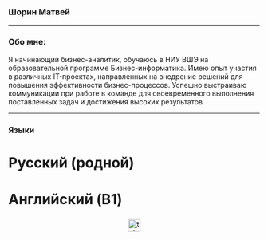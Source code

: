 ### Шорин Матвей


---

### Обо мне:

Я начинающий бизнес-аналитик, обучаюсь в НИУ ВШЭ на образовательной программе Бизнес-информатика. Имею опыт участия в различных IT-проектах, направленных на внедрение решений для повышения эффективности бизнес-процессов. Успешно выстраиваю коммуникации при работе в команде для своевременного выполнения поставленных задач и достижения высоких результатов.


---

### Языки

# Русский (родной)

# Английский (B1)

###
<div align="center">
 <a href="https://t.me/setsuraa" target="_blank">
    <img src="https://img.shields.io/static/v1?message=Telegram&logo=telegram&label=&color=2CA5E0&logoColor=white&labelColor=&style=for-the-badge" height="25" alt="telegram logo"  />
  </a>
</div>
